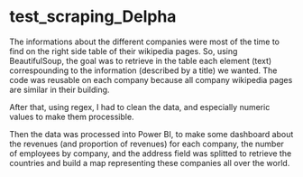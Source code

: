 # test_scraping_Delpha
The informations about the different companies were most of the time to find on the right side table of their wikipedia pages.
So, using BeautifulSoup, the goal was to retrieve in the table each element (text) correspounding to the information (described by a title) we wanted.
The code was reusable on each company because all company wikipedia pages are similar in their building.

After that, using regex, I had to clean the data, and especially numeric values to make them processible.

Then the data was processed into Power BI, to make some dashboard about the revenues (and proportion of revenues) for each company, the number of employees by company, and the address field was splitted to retrieve the countries and build a map representing these companies all over the world.
